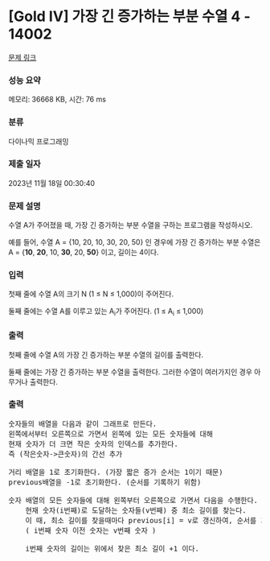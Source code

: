 # [Gold IV] 가장 긴 증가하는 부분 수열 4 - 14002 

[문제 링크](https://www.acmicpc.net/problem/14002) 

### 성능 요약

메모리: 36668 KB, 시간: 76 ms

### 분류

다이나믹 프로그래밍

### 제출 일자

2023년 11월 18일 00:30:40

### 문제 설명

<p>수열 A가 주어졌을 때, 가장 긴 증가하는 부분 수열을 구하는 프로그램을 작성하시오.</p>

<p>예를 들어, 수열 A = {10, 20, 10, 30, 20, 50} 인 경우에 가장 긴 증가하는 부분 수열은 A = {<strong>10</strong>, <strong>20</strong>, 10, <strong>30</strong>, 20, <strong>50</strong>} 이고, 길이는 4이다.</p>

### 입력 

 <p>첫째 줄에 수열 A의 크기 N (1 ≤ N ≤ 1,000)이 주어진다.</p>

<p>둘째 줄에는 수열 A를 이루고 있는 A<sub>i</sub>가 주어진다. (1 ≤ A<sub>i</sub> ≤ 1,000)</p>

### 출력 

 <p>첫째 줄에 수열 A의 가장 긴 증가하는 부분 수열의 길이를 출력한다.</p>

<p>둘째 줄에는 가장 긴 증가하는 부분 수열을 출력한다. 그러한 수열이 여러가지인 경우 아무거나 출력한다.</p>

### 출력 

 <pre>숫자들의 배열을 다음과 같이 그래프로 만든다.
왼쪽에서부터 오른쪽으로 가면서 왼쪽에 있는 모든 숫자들에 대해
현재 숫자가 더 크면 작은 숫자의 인덱스를 추가한다.
즉 (작은숫자->큰숫자)의 간선 추가

거리 배열을 1로 초기화한다. (가장 짧은 증가 순서는 1이기 때문)
previous배열을 -1로 초기화한다. (순서를 기록하기 위함)

숫자 배열의 모든 숫자들에 대해 왼쪽부터 오른쪽으로 가면서 다음을 수행한다.
    현재 숫자(i번째)로 도달하는 숫자들(v번째) 중 최소 길이를 찾는다.
    이 때, 최소 길이를 찾을때마다 previous[i] = v로 갱신하여, 순서를 기록한다.
    ( i번째 숫자 이전 숫자는 v번째 숫자 )

    i번째 숫자의 길이는 위에서 찾은 최소 길이 +1 이다.
</pre>

